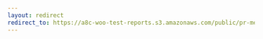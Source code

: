 ```yaml
---
layout: redirect
redirect_to: https://a8c-woo-test-reports.s3.amazonaws.com/public/pr-merge/41122/api/index.html
---
```

